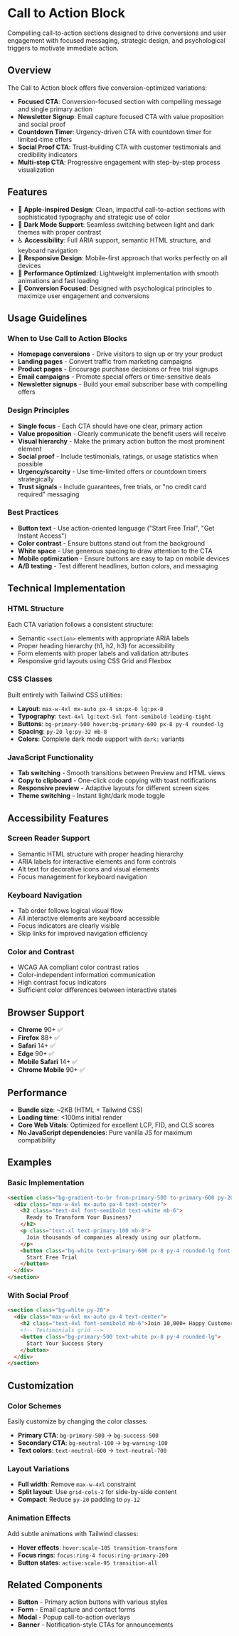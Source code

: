 # Call to Action Block

Compelling call-to-action sections designed to drive conversions and user engagement with focused messaging, strategic design, and psychological triggers to motivate immediate action.

## Overview

The Call to Action block offers five conversion-optimized variations:
- **Focused CTA**: Conversion-focused section with compelling message and single primary action
- **Newsletter Signup**: Email capture focused CTA with value proposition and social proof
- **Countdown Timer**: Urgency-driven CTA with countdown timer for limited-time offers
- **Social Proof CTA**: Trust-building CTA with customer testimonials and credibility indicators
- **Multi-step CTA**: Progressive engagement with step-by-step process visualization

## Features

- 🎨 **Apple-inspired Design**: Clean, impactful call-to-action sections with sophisticated typography and strategic use of color
- 🌙 **Dark Mode Support**: Seamless switching between light and dark themes with proper contrast
- ♿ **Accessibility**: Full ARIA support, semantic HTML structure, and keyboard navigation
- 📱 **Responsive Design**: Mobile-first approach that works perfectly on all devices
- 🚀 **Performance Optimized**: Lightweight implementation with smooth animations and fast loading
- 🎯 **Conversion Focused**: Designed with psychological principles to maximize user engagement and conversions

## Usage Guidelines

### When to Use Call to Action Blocks
- **Homepage conversions** - Drive visitors to sign up or try your product
- **Landing pages** - Convert traffic from marketing campaigns
- **Product pages** - Encourage purchase decisions or free trial signups
- **Email campaigns** - Promote special offers or time-sensitive deals
- **Newsletter signups** - Build your email subscriber base with compelling offers

### Design Principles
- **Single focus** - Each CTA should have one clear, primary action
- **Value proposition** - Clearly communicate the benefit users will receive
- **Visual hierarchy** - Make the primary action button the most prominent element
- **Social proof** - Include testimonials, ratings, or usage statistics when possible
- **Urgency/scarcity** - Use time-limited offers or countdown timers strategically
- **Trust signals** - Include guarantees, free trials, or "no credit card required" messaging

### Best Practices
- **Button text** - Use action-oriented language ("Start Free Trial", "Get Instant Access")
- **Color contrast** - Ensure buttons stand out from the background
- **White space** - Use generous spacing to draw attention to the CTA
- **Mobile optimization** - Ensure buttons are easy to tap on mobile devices
- **A/B testing** - Test different headlines, button colors, and messaging

## Technical Implementation

### HTML Structure
Each CTA variation follows a consistent structure:
- Semantic `<section>` elements with appropriate ARIA labels
- Proper heading hierarchy (h1, h2, h3) for accessibility
- Form elements with proper labels and validation attributes
- Responsive grid layouts using CSS Grid and Flexbox

### CSS Classes
Built entirely with Tailwind CSS utilities:
- **Layout**: `max-w-4xl mx-auto px-4 sm:px-6 lg:px-8`
- **Typography**: `text-4xl lg:text-5xl font-semibold leading-tight`
- **Buttons**: `bg-primary-500 hover:bg-primary-600 px-8 py-4 rounded-lg`
- **Spacing**: `py-20 lg:py-32 mb-8`
- **Colors**: Complete dark mode support with `dark:` variants

### JavaScript Functionality
- **Tab switching** - Smooth transitions between Preview and HTML views
- **Copy to clipboard** - One-click code copying with toast notifications
- **Responsive preview** - Adaptive layouts for different screen sizes
- **Theme switching** - Instant light/dark mode toggle

## Accessibility Features

### Screen Reader Support
- Semantic HTML structure with proper heading hierarchy
- ARIA labels for interactive elements and form controls
- Alt text for decorative icons and visual elements
- Focus management for keyboard navigation

### Keyboard Navigation
- Tab order follows logical visual flow
- All interactive elements are keyboard accessible
- Focus indicators are clearly visible
- Skip links for improved navigation efficiency

### Color and Contrast
- WCAG AA compliant color contrast ratios
- Color-independent information communication
- High contrast focus indicators
- Sufficient color differences between interactive states

## Browser Support

- **Chrome** 90+ ✅
- **Firefox** 88+ ✅
- **Safari** 14+ ✅
- **Edge** 90+ ✅
- **Mobile Safari** 14+ ✅
- **Chrome Mobile** 90+ ✅

## Performance

- **Bundle size**: ~2KB (HTML + Tailwind CSS)
- **Loading time**: <100ms initial render
- **Core Web Vitals**: Optimized for excellent LCP, FID, and CLS scores
- **No JavaScript dependencies**: Pure vanilla JS for maximum compatibility

## Examples

### Basic Implementation
```html
<section class="bg-gradient-to-br from-primary-500 to-primary-600 py-20">
  <div class="max-w-4xl mx-auto px-4 text-center">
    <h2 class="text-4xl font-semibold text-white mb-6">
      Ready to Transform Your Business?
    </h2>
    <p class="text-xl text-primary-100 mb-8">
      Join thousands of companies already using our platform.
    </p>
    <button class="bg-white text-primary-600 px-8 py-4 rounded-lg font-semibold">
      Start Free Trial
    </button>
  </div>
</section>
```

### With Social Proof
```html
<section class="bg-white py-20">
  <div class="max-w-6xl mx-auto px-4 text-center">
    <h2 class="text-4xl font-semibold mb-6">Join 10,000+ Happy Customers</h2>
    <!-- Testimonials grid -->
    <button class="bg-primary-500 text-white px-8 py-4 rounded-lg">
      Start Your Success Story
    </button>
  </div>
</section>
```

## Customization

### Color Schemes
Easily customize by changing the color classes:
- **Primary CTA**: `bg-primary-500` → `bg-success-500`
- **Secondary CTA**: `bg-neutral-100` → `bg-warning-100`
- **Text colors**: `text-neutral-600` → `text-neutral-700`

### Layout Variations
- **Full width**: Remove `max-w-4xl` constraint
- **Split layout**: Use `grid-cols-2` for side-by-side content
- **Compact**: Reduce `py-20` padding to `py-12`

### Animation Effects
Add subtle animations with Tailwind classes:
- **Hover effects**: `hover:scale-105 transition-transform`
- **Focus rings**: `focus:ring-4 focus:ring-primary-200`
- **Button states**: `active:scale-95 transition-all`

## Related Components

- **Button** - Primary action buttons with various styles
- **Form** - Email capture and contact forms
- **Modal** - Popup call-to-action overlays
- **Banner** - Notification-style CTAs for announcements 